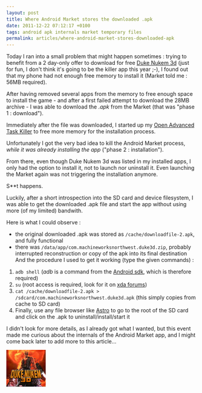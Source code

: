 ```yaml
---
layout: post
title: Where Android Market stores the downloaded .apk
date: 2011-12-22 07:12:17 +0100
tags: android apk internals market temporary files
permalink: articles/where-android-market-stores-downloaded-apk
---
```

Today I ran into a small problem that might happen sometimes : trying to benefit from a 2 day-only offer to download for free [Duke Nukem 3d](https://market.android.com/details?id=com.machineworksnorthwest.duke3d) (just for fun, I don't think it's going to be the killer app this year ;-), I found out that my phone had not enough free memory to install it (Market told me : 56MB required).

After having removed several apps from the memory to free enough space to install the game - and after a first failed attempt to download the 28MB archive - I was able to download the _.apk_ from the Market (that was "phase 1 : download").

Immediately after the file was downloaded, I started up my [Open Advanced Task Killer](https://market.android.com/details?id=com.rechild.advancedtaskkiller&hl=en) to free more memory for the installation process.

Unfortunately I got the very bad idea to kill the Android Market process, _while it was already installing the app_ ("phase 2 : installation").

From there, even though Duke Nukem 3d was listed in my installed apps, I only had the option to install it, not to launch nor uninstall it. Even launching the Market again was not triggering the installation anymore.

S**t happens.



Luckily, after a short introspection into the SD card and device filesystem, I was able to get the downloaded .apk file and start the app without using more (of my limited) bandwith.

Here is what I could observe :

- the original downloaded .apk was stored as `/cache/downloadfile-2.apk`, and fully functional
- there was `/data/app/com.machineworksnorthwest.duke3d.zip`, probably interrupted reconstruction or copy of the apk into its final destination
And the procedure I used to get it working (type the given commands) :

1. `adb shell` (*adb* is a command from the [Android sdk](http://developer.android.com/sdk/index.html), which is therefore required)
2. `su` (root access is required, look for it on [xda forums](http://forum.xda-developers.com/))
3. `cat /cache/downloadfile-2.apk > /sdcard/com.machineworksnorthwest.duke3d.apk` (this simply copies from cache to SD card)
4. Finally, use any file browser like [Astro](https://market.android.com/details?id=com.metago.astro) to go to the root of the SD card and click on the .apk to uninstall/install/start it


I didn't look for more details, as I already got what I wanted, but this event made me curious about the internals of the Android Market app, and I might come back later to add more to this article...

![Duke Nukem 3d app icon](/assets/blog/dn3d.png?style=centerme)
